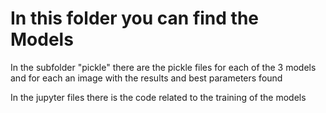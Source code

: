 # In this folder you can find the Models
In the subfolder "pickle" there are the pickle files for each of the 3 models and for each an image with the results and best parameters found

In the jupyter files there is the code related to the training of the models